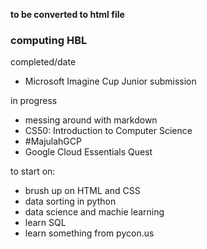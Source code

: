 **to be converted to html file**
### computing HBL

completed/date
- Microsoft Imagine Cup Junior submission

in progress
- messing around with markdown
- CS50: Introduction to Computer Science
- #MajulahGCP
 - Google Cloud Essentials Quest

to start on:
- brush up on HTML and CSS
- data sorting in python
- data science and machie learning
- learn SQL
- learn something from pycon.us
